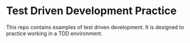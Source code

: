 # Test Driven Development Practice
This repo contains examples of test driven development.
It is designed to practice working in a TDD environment.